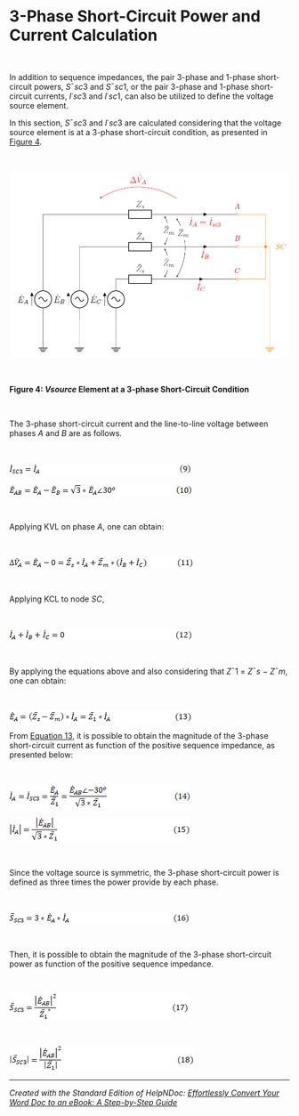 # 3-Phase Short-Circuit Power and Current Calculation

&nbsp;

In addition to sequence impedances, the pair 3-phase and 1-phase short-circuit powers, *S*¯*sc*3 and *S*¯*sc*1, or the pair 3-phase and 1-phase short-circuit currents, *I*˙*sc*3 and *I*˙*sc*1, can also be utilized to define the voltage source element.

In this section, *S*¯*sc*3 and *I*˙*sc*3 are calculated considering that the voltage source element is at a 3-phase short-circuit condition, as presented in [Figure 4](<3-PhaseShort-CircuitPowerandCurr.md#\_bookmark10>).

&nbsp;

![Image](<lib/NewItem303.png>)

&nbsp;

**Figure 4: *Vsource* Element at a 3-phase Short-Circuit Condition**

&nbsp;

The 3-phase short-circuit current and the line-to-line voltage between phases *A* and *B* are as follows.

&nbsp;

![Image](<lib/NewItem445.png>)

![Image](<lib/NewItem447.png>)

&nbsp;

Applying KVL on phase *A*, one can obtain:

&nbsp;

![Image](<lib/NewItem449.png>)

&nbsp;

Applying KCL to node *SC*,

&nbsp;

![Image](<lib/NewItem450.png>)

&nbsp;

By applying the equations above and also considering that *Z*¯1 = *Z*¯*s − Z*¯*m*, one can obtain:

&nbsp;

![Image](<lib/NewItem451.png>)

From [Equation 13](<3-PhaseShort-CircuitPowerandCurr.md#\_bookmark13>), it is possible to obtain the magnitude of the 3-phase short-circuit current as function of the positive sequence impedance, as presented below:

&nbsp;

![Image](<lib/NewItem452.png>)

![Image](<lib/NewItem454.png>)

&nbsp;

Since the voltage source is symmetric, the 3-phase short-circuit power is defined as three times the power provide by each phase.

&nbsp;

![Image](<lib/NewItem455.png>)

&nbsp;

Then, it is possible to obtain the magnitude of the 3-phase short-circuit power as function of the positive sequence impedance.

&nbsp;

![Image](<lib/NewItem456.png>)

&nbsp;

![Image](<lib/NewItem458.png>)

***
_Created with the Standard Edition of HelpNDoc: [Effortlessly Convert Your Word Doc to an eBook: A Step-by-Step Guide](<https://www.helpndoc.com/step-by-step-guides/how-to-convert-a-word-docx-file-to-an-epub-or-kindle-ebook/>)_
